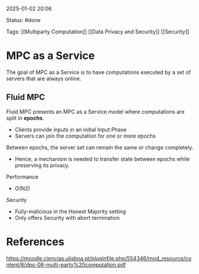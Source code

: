 2025-01-02 20:06

Status: #done 

Tags: [[Multiparty Computation]] [[Data Privacy and Security]] [[Security]]

# MPC as a Service

The goal of MPC as a Service is to have computations executed by a set of servers that are always online.

## Fluid MPC
Fluid MPC presents an MPC as a Service model where
computations are split in **epochs**.

- Clients provide inputs in an initial Input Phase
- Servers can join the computation for one or more epochs

Between epochs, the server set can remain the same or change completely.
- Hence, a mechanism is needed to transfer state between epochs while preserving its privacy.

Performance
- O(N2)

Security
- Fully-malicious in the Honest Majority setting
- Only offers Security with abort termination

# References

https://moodle.ciencias.ulisboa.pt/pluginfile.php/554346/mod_resource/content/8/dps-08-multi-party%20computation.pdf